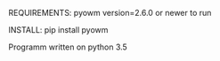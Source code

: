 REQUIREMENTS:
pyowm version=2.6.0 or newer to run

INSTALL:
pip install pyowm

Programm written on python 3.5
